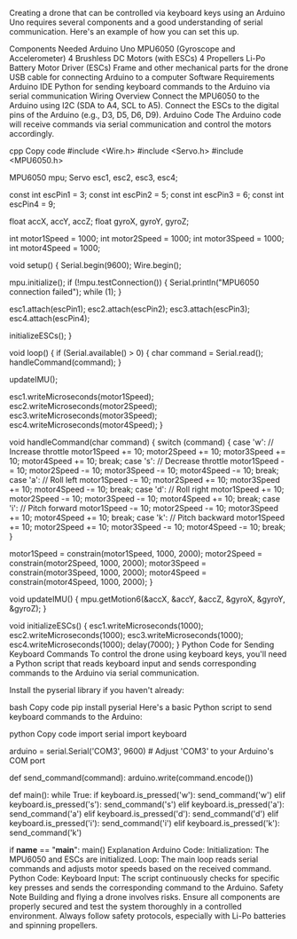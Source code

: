 Creating a drone that can be controlled via keyboard keys using an Arduino Uno requires several components and a good understanding of serial communication. Here's an example of how you can set this up.

Components Needed
Arduino Uno
MPU6050 (Gyroscope and Accelerometer)
4 Brushless DC Motors (with ESCs)
4 Propellers
Li-Po Battery
Motor Driver (ESCs)
Frame and other mechanical parts for the drone
USB cable for connecting Arduino to a computer
Software Requirements
Arduino IDE
Python for sending keyboard commands to the Arduino via serial communication
Wiring Overview
Connect the MPU6050 to the Arduino using I2C (SDA to A4, SCL to A5).
Connect the ESCs to the digital pins of the Arduino (e.g., D3, D5, D6, D9).
Arduino Code
The Arduino code will receive commands via serial communication and control the motors accordingly.

cpp
Copy code
#include <Wire.h>
#include <Servo.h>
#include <MPU6050.h>

MPU6050 mpu;
Servo esc1, esc2, esc3, esc4;

const int escPin1 = 3;
const int escPin2 = 5;
const int escPin3 = 6;
const int escPin4 = 9;

float accX, accY, accZ;
float gyroX, gyroY, gyroZ;

int motor1Speed = 1000;
int motor2Speed = 1000;
int motor3Speed = 1000;
int motor4Speed = 1000;

void setup() {
  Serial.begin(9600);
  Wire.begin();
  
  mpu.initialize();
  if (!mpu.testConnection()) {
    Serial.println("MPU6050 connection failed");
    while (1);
  }

  esc1.attach(escPin1);
  esc2.attach(escPin2);
  esc3.attach(escPin3);
  esc4.attach(escPin4);

  initializeESCs();
}

void loop() {
  if (Serial.available() > 0) {
    char command = Serial.read();
    handleCommand(command);
  }
  
  updateIMU();
  
  esc1.writeMicroseconds(motor1Speed);
  esc2.writeMicroseconds(motor2Speed);
  esc3.writeMicroseconds(motor3Speed);
  esc4.writeMicroseconds(motor4Speed);
}

void handleCommand(char command) {
  switch (command) {
    case 'w': // Increase throttle
      motor1Speed += 10;
      motor2Speed += 10;
      motor3Speed += 10;
      motor4Speed += 10;
      break;
    case 's': // Decrease throttle
      motor1Speed -= 10;
      motor2Speed -= 10;
      motor3Speed -= 10;
      motor4Speed -= 10;
      break;
    case 'a': // Roll left
      motor1Speed -= 10;
      motor2Speed += 10;
      motor3Speed += 10;
      motor4Speed -= 10;
      break;
    case 'd': // Roll right
      motor1Speed += 10;
      motor2Speed -= 10;
      motor3Speed -= 10;
      motor4Speed += 10;
      break;
    case 'i': // Pitch forward
      motor1Speed -= 10;
      motor2Speed -= 10;
      motor3Speed += 10;
      motor4Speed += 10;
      break;
    case 'k': // Pitch backward
      motor1Speed += 10;
      motor2Speed += 10;
      motor3Speed -= 10;
      motor4Speed -= 10;
      break;
  }
  
  motor1Speed = constrain(motor1Speed, 1000, 2000);
  motor2Speed = constrain(motor2Speed, 1000, 2000);
  motor3Speed = constrain(motor3Speed, 1000, 2000);
  motor4Speed = constrain(motor4Speed, 1000, 2000);
}

void updateIMU() {
  mpu.getMotion6(&accX, &accY, &accZ, &gyroX, &gyroY, &gyroZ);
}

void initializeESCs() {
  esc1.writeMicroseconds(1000);
  esc2.writeMicroseconds(1000);
  esc3.writeMicroseconds(1000);
  esc4.writeMicroseconds(1000);
  delay(7000);
}
Python Code for Sending Keyboard Commands
To control the drone using keyboard keys, you'll need a Python script that reads keyboard input and sends corresponding commands to the Arduino via serial communication.

Install the pyserial library if you haven't already:

bash
Copy code
pip install pyserial
Here's a basic Python script to send keyboard commands to the Arduino:

python
Copy code
import serial
import keyboard

arduino = serial.Serial('COM3', 9600)  # Adjust 'COM3' to your Arduino's COM port

def send_command(command):
    arduino.write(command.encode())

def main():
    while True:
        if keyboard.is_pressed('w'):
            send_command('w')
        elif keyboard.is_pressed('s'):
            send_command('s')
        elif keyboard.is_pressed('a'):
            send_command('a')
        elif keyboard.is_pressed('d'):
            send_command('d')
        elif keyboard.is_pressed('i'):
            send_command('i')
        elif keyboard.is_pressed('k'):
            send_command('k')

if __name__ == "__main__":
    main()
Explanation
Arduino Code:
Initialization: The MPU6050 and ESCs are initialized.
Loop: The main loop reads serial commands and adjusts motor speeds based on the received command.
Python Code:
Keyboard Input: The script continuously checks for specific key presses and sends the corresponding command to the Arduino.
Safety Note
Building and flying a drone involves risks. Ensure all components are properly secured and test the system thoroughly in a controlled environment. Always follow safety protocols, especially with Li-Po batteries and spinning propellers.
